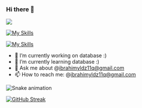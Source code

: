 ### Hi there 👋
![](https://komarev.com/ghpvc/?username=your-github-username&color=red)

[![My Skills](https://skills.thijs.gg/icons?i=mongodb,mysql,postgres,redis,cassandra,cloudflare,aws,gcp,azure,java,hibernate,idea&theme=light)](https://skills.thijs.gg)

[![My Skills](https://skillicons.dev/icons?i=aws,gcp,azure,java,hibernate,idea&perline=3)](https://skillicons.dev)



- 🔭 I’m currently working on database :)
- 🌱 I’m currently learning database :)
- 💬 Ask me about @ibrahimyldz11q@gmail.com
- 📫 How to reach me: @ibrahimyldz11q@gmail.com


![Snake animation](https://github.com/thepiyushmalhotra/thepiyushmalhotra/blob/output/github-contribution-grid-snake.svg)

[![GitHub Streak](https://github-readme-streak-stats.herokuapp.com/?user=ibrahimyldz11q&currStreakNum=2FD3EB&fire=pink&sideLabels=F00&date_format=[Y.]n.j)](https://git.io/streak-stats)

